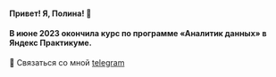 #### Привет! Я, Полина! 👋
#### В июне 2023 окончила курс по программе «Аналитик данных» в Яндекс Практикуме.
💬 Связаться со мной [telegram](https://t.me/Polina_ili_da)

